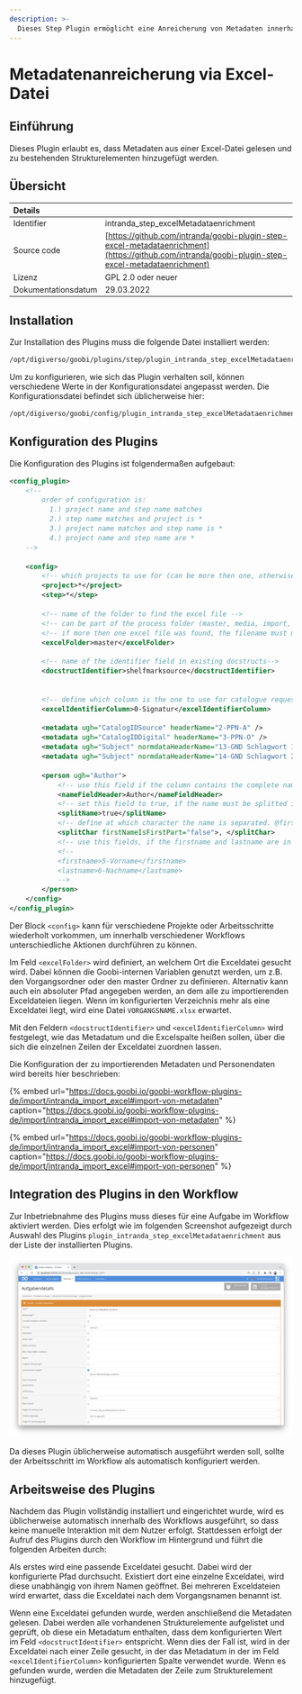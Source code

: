 ```yaml
---
description: >-
  Dieses Step Plugin ermöglicht eine Anreicherung von Metadaten innerhalb einer METS-Datei auf Basis von Daten einer Excel-Datei
---
```


# Metadatenanreicherung via Excel-Datei

## Einführung

Dieses Plugin erlaubt es, dass Metadaten aus einer Excel-Datei gelesen und zu bestehenden Strukturelementen hinzugefügt werden.

## Übersicht

| Details |  |
| :--- | :--- |
| Identifier | intranda_step_excelMetadataenrichment |
| Source code | [https://github.com/intranda/goobi-plugin-step-excel-metadataenrichment](https://github.com/intranda/goobi-plugin-step-excel-metadataenrichment) |
| Lizenz | GPL 2.0 oder neuer |
| Dokumentationsdatum | 29.03.2022 |


## Installation
Zur Installation des Plugins muss die folgende Datei installiert werden:

```bash
/opt/digiverso/goobi/plugins/step/plugin_intranda_step_excelMetadataenrichment.jar
```

Um zu konfigurieren, wie sich das Plugin verhalten soll, können verschiedene Werte in der Konfigurationsdatei angepasst werden. Die Konfigurationsdatei befindet sich üblicherweise hier:

```bash
/opt/digiverso/goobi/config/plugin_intranda_step_excelMetadataenrichment.xml
```

## Konfiguration des Plugins
Die Konfiguration des Plugins ist folgendermaßen aufgebaut:

```xml
<config_plugin>
    <!--
        order of configuration is:
          1.) project name and step name matches
          2.) step name matches and project is *
          3.) project name matches and step name is *
          4.) project name and step name are *
    -->

    <config>
        <!-- which projects to use for (can be more then one, otherwise use *) -->
        <project>*</project>
        <step>*</step>

        <!-- name of the folder to find the excel file -->
        <!-- can be part of the process folder (master, media, import, ...) or an absolute path -->
        <!-- if more then one excel file was found, the filename must match the process name -->
        <excelFolder>master</excelFolder>

        <!-- name of the identifier field in existing docstructs-->
        <docstructIdentifier>shelfmarksource</docstructIdentifier>


        <!-- define which column is the one to use for catalogue requests -->
        <excelIdentifierColumn>0-Signatur</excelIdentifierColumn>

        <metadata ugh="CatalogIDSource" headerName="2-PPN-A" />
        <metadata ugh="CatalogIDDigital" headerName="3-PPN-O" />
        <metadata ugh="Subject" normdataHeaderName="13-GND Schlagwort 1" headerName="13a-GND Schlagwort 1"/>
        <metadata ugh="Subject" normdataHeaderName="14-GND Schlagwort 2" headerName="14a-GND Schlagwort 2"/>

        <person ugh="Author">
            <!-- use this field if the column contains the complete name -->
            <nameFieldHeader>Author</nameFieldHeader>
            <!-- set this field to true, if the name must be splitted into first- and lastname. The complete name gets written into lastname -->
            <splitName>true</splitName>
            <!-- define at which character the name is separated. @firstNameIsFirstPart defines, if the firstname is the first or last part of the name -->
            <splitChar firstNameIsFirstPart="false">, </splitChar>
            <!-- use this fields, if the firstname and lastname are in different columns -->
            <!--
            <firstname>5-Vorname</firstname>
            <lastname>6-Nachname</lastname>
            -->
        </person>
    </config>
</config_plugin>
 ```

Der Block `<config>` kann für verschiedene Projekte oder Arbeitsschritte wiederholt vorkommen, um innerhalb verschiedener Workflows unterschiedliche Aktionen durchführen zu können.

Im Feld `<excelFolder>` wird definiert, an welchem Ort die Exceldatei gesucht wird. Dabei können die Goobi-internen Variablen genutzt werden, um z.B. den Vorgangsordner oder den master Ordner zu definieren. Alternativ kann auch ein absoluter Pfad angegeben werden, an dem alle zu importierenden Exceldateien liegen. Wenn im konfigurierten Verzeichnis mehr als eine Exceldatei liegt, wird eine Datei `VORGANGSNAME.xlsx` erwartet.

Mit den Feldern `<docstructIdentifier>` und `<excelIdentifierColumn>` wird festgelegt, wie das Metadatum und die Excelspalte heißen sollen, über die sich die einzelnen Zeilen der Exceldatei zuordnen lassen.

Die Konfiguration der zu importierenden Metadaten und Personendaten wird bereits hier beschrieben:

{% embed url="https://docs.goobi.io/goobi-workflow-plugins-de/import/intranda_import_excel#import-von-metadaten" caption="https://docs.goobi.io/goobi-workflow-plugins-de/import/intranda_import_excel#import-von-metadaten" %}

{% embed url="https://docs.goobi.io/goobi-workflow-plugins-de/import/intranda_import_excel#import-von-personen" caption="https://docs.goobi.io/goobi-workflow-plugins-de/import/intranda_import_excel#import-von-personen" %}


## Integration des Plugins in den Workflow
Zur Inbetriebnahme des Plugins muss dieses für eine Aufgabe im Workflow aktiviert werden. Dies erfolgt wie im folgenden Screenshot aufgezeigt durch Auswahl des Plugins `plugin_intranda_step_excelMetadataenrichment` aus der Liste der installierten Plugins.

![Integration in den Workflow](../.gitbook/assets/intranda_step_excelMetadataenrichment_de.png)

Da dieses Plugin üblicherweise automatisch ausgeführt werden soll, sollte der Arbeitsschritt im Workflow als automatisch konfiguriert werden.

## Arbeitsweise des Plugins

Nachdem das Plugin vollständig installiert und eingerichtet wurde, wird es üblicherweise automatisch innerhalb des Workflows ausgeführt, so dass keine manuelle Interaktion mit dem Nutzer erfolgt. Stattdessen erfolgt der Aufruf des Plugins durch den Workflow im Hintergrund und führt die folgenden Arbeiten durch:

Als erstes wird eine passende Exceldatei gesucht. Dabei wird der konfigurierte Pfad durchsucht. Existiert dort eine einzelne Exceldatei, wird diese unabhängig von ihrem Namen geöffnet. Bei mehreren Exceldateien wird erwartet, dass die Exceldatei nach dem Vorgangsnamen benannt ist.

Wenn eine Exceldatei gefunden wurde, werden anschließend die Metadaten gelesen. Dabei werden alle vorhandenen Strukturelemente aufgelistet und geprüft, ob diese ein Metadatum enthalten, dass dem konfigurierten Wert im Feld `<docstructIdentifier>` entspricht. Wenn dies der Fall ist, wird in der Exceldatei nach einer Zeile gesucht, in der das Metadatum in der im Feld `<excelIdentifierColumn>` konfigurierten Spalte verwendet wurde. Wenn es gefunden wurde, werden die Metadaten der Zeile zum Strukturelement hinzugefügt.
